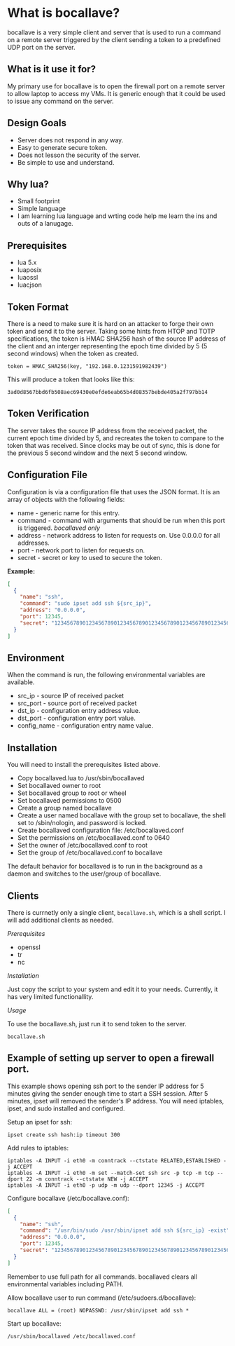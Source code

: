 # What is bocallave?

bocallave is a very simple client and server that is used to run a
command on a remote server triggered by the client sending a token to
a predefined UDP port on the server.

## What is it use it for?

My primary use for bocallave is to open the firewall port on a remote
server to allow laptop to access my VMs. It is generic enough that it
could be used to issue any command on the server.

## Design Goals

* Server does not respond in any way.
* Easy to generate secure token.
* Does not lesson the security of the server.
* Be simple to use and understand.

## Why lua?

* Small footprint
* Simple language
* I am learning lua language and wrting code help me learn the ins and outs of a lanugage.

## Prerequisites

* lua 5.x
* luaposix
* luaossl
* luacjson

## Token Format

There is a need to make sure it is hard on an attacker to forge their
own token and send it to the server. Taking some hints from HTOP and
TOTP specifications, the token is HMAC SHA256 hash of the source IP
address of the client and an interger representing the epoch time
divided by 5 (5 second windows) when the token as created.

    token = HMAC_SHA256(key, "192.168.0.1231591982439")

This will produce a token that looks like this:

    3ad0d8567bbd6fb508aec69430e0efde6eab65b4d08357bebde405a2f797bb14

## Token Verification

The server takes the source IP address from the received packet, the
current epoch time divided by 5, and recreates the token to compare to
the token that was received.  Since clocks may be out of sync, this is done for
the previous 5 second window and the next 5 second window.

## Configuration File

Configuration is via a configuration file that uses the JSON format.
It is an array of objects with the following fields:

* name - generic name for this entry.
* command - command with arguments that should be run when this port is triggered. *bocallaved only*
* address - network address to listen for requests on.  Use 0.0.0.0 for all addresses.
* port - network port to listen for requests on.
* secret - secret or key to used to secure the token.

**Example:**

```json
[
  {
    "name": "ssh",
    "command": "sudo ipset add ssh ${src_ip}",
    "address": "0.0.0.0",
    "port": 12345,
    "secret": "123456789012345678901234567890123456789012345678901234567890"
  }
]
```

## Environment

When the command is run, the following environmental variables are available.

* src_ip - source IP of received packet
* src_port - source port of received packet
* dst_ip - configuration entry address value.
* dst_port - configuration entry port value.
* config_name - configuration entry name value.

## Installation

You will need to install the prerequisites listed above.

* Copy bocallaved.lua to /usr/sbin/bocallaved
* Set bocallaved owner to root
* Set bocallaved group to root or wheel
* Set bocallaved permissions to 0500
* Create a group named bocallave
* Create a user named bocallave with the group set to bocallave, the
  shell set to /sbin/nologin, and password is locked.
* Create bocallaved configuration file: /etc/bocallaved.conf
* Set the permissions on /etc/bocallaved.conf to 0640
* Set the owner of /etc/bocallaved.conf to root
* Set the group of /etc/bocallaved.conf to bocallave

The default behavior for bocallaved is to run in the background as a
daemon and switches to the user/group of bocallave.

## Clients

There is currnetly only a single client, `bocallave.sh`, which is a
shell script. I will add additional clients as needed.

*Prerequisites*

* openssl
* tr
* nc

*Installation*

Just copy the script to your system and edit it to your
needs. Currently, it has very limited functionallity.

*Usage*

To use the bocallave.sh, just run it to send token to the server.

    bocallave.sh

## Example of setting up server to open a firewall port.

This example shows opening ssh port to the sender IP address for 5
minutes giving the sender enough time to start a SSH session. After 5
minutes, ipset will removed the sender's IP address.  You will need
iptables, ipset, and sudo installed and configured.

Setup an ipset for ssh:

    ipset create ssh hash:ip timeout 300

Add rules to iptables:

    iptables -A INPUT -i eth0 -m conntrack --ctstate RELATED,ESTABLISHED -j ACCEPT
    iptables -A INPUT -i eth0 -m set --match-set ssh src -p tcp -m tcp --dport 22 -m conntrack --ctstate NEW -j ACCEPT
    iptables -A INPUT -i eth0 -p udp -m udp --dport 12345 -j ACCEPT

Configure bocallave (/etc/bocallave.conf):

```json
[
  {
    "name": "ssh",
    "command": "/usr/bin/sudo /usr/sbin/ipset add ssh ${src_ip} -exist",
    "address": "0.0.0.0",
    "port": 12345,
    "secret": "123456789012345678901234567890123456789012345678901234567890"
  }
]
```

Remember to use full path for all commands. bocallaved clears all
environmental variables including PATH.

Allow bocallave user to run command (/etc/sudoers.d/bocallave):

    bocallave ALL = (root) NOPASSWD: /usr/sbin/ipset add ssh *

Start up bocallave:

    /usr/sbin/bocallaved /etc/bocallaved.conf
